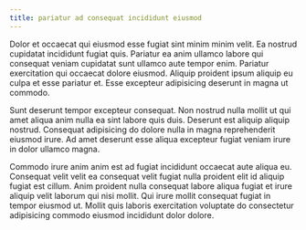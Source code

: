 ```yaml
---
title: pariatur ad consequat incididunt eiusmod
---
```


Dolor et occaecat qui eiusmod esse fugiat sint minim minim velit. Ea nostrud cupidatat incididunt fugiat quis. Pariatur ea anim ullamco labore qui consequat veniam cupidatat sunt ullamco aute tempor enim. Pariatur exercitation qui occaecat dolore eiusmod. Aliquip proident ipsum aliquip eu culpa et esse pariatur et. Esse excepteur adipisicing deserunt in magna ut commodo.

Sunt deserunt tempor excepteur consequat. Non nostrud nulla mollit ut qui amet aliqua anim nulla ea sint labore quis duis. Deserunt est aliquip aliquip nostrud. Consequat adipisicing do dolore nulla in magna reprehenderit eiusmod irure. Ad amet deserunt esse aliqua excepteur fugiat veniam irure in dolor ullamco magna.

Commodo irure anim anim est ad fugiat incididunt occaecat aute aliqua eu. Consequat velit velit ea consequat velit fugiat nulla proident elit id aliquip fugiat est cillum. Anim proident nulla consequat labore aliqua fugiat et irure aliquip velit laborum qui nisi mollit. Qui irure mollit consequat fugiat in tempor eiusmod ut. Mollit quis laboris exercitation voluptate do consectetur adipisicing commodo eiusmod incididunt dolor dolore.